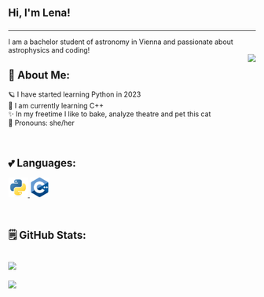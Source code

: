 ## Hi, I'm Lena! 

<!--
**lnnrmhf/lnnrmhf** is a ✨ _special_ ✨ repository because its `README.md` (this file) appears on your GitHub profile.

Here are some ideas to get you started:

- 🔭 I’m currently working on ...
- 🌱 I’m currently learning ...
- 👯 I’m looking to collaborate on ...
- 🤔 I’m looking for help with ...
- 💬 Ask me about ...
- 📫 How to reach me: ...
- 😄 Pronouns: ...
- ⚡ Fun fact: ...

# 📊 GitHub Stats:
![](https://github-readme-stats.vercel.app/api?username=lnnrmhf&theme=rose&hide_border=true&include_all_commits=false&count_private=false)<br/>
![](https://github-readme-streak-stats.herokuapp.com/?user=lnnrmhf&theme=rose&hide_border=true)<br/>
![](https://github-readme-stats.vercel.app/api/top-langs/?username=lnnrmhf&theme=rose&hide_border=true&include_all_commits=false&count_private=false&layout=compact)

---
[![](https://visitcount.itsvg.in/api?id=lnnrmhf&icon=0&color=0)](https://visitcount.itsvg.in)

<!-- Proudly created with GPRM ( https://gprm.itsvg.in ) -->

###


---

<!-- Proudly created with GPRM ( https://gprm.itsvg.in ) -->
I am a bachelor student of astronomy in Vienna and passionate about astrophysics and coding!
<br> 
<img align="right" height="250" src="https://github.com/user-attachments/assets/c69d8a81-818d-4e41-9e5a-dbc47819f577"  />

## 💫 About Me: 
🪐 I have started learning Python in 2023 <br>
🌱 I am currently learning C++ <br> 
✨ In my freetime I like to bake, analyze theatre and pet this cat <br>
🌸 Pronouns: she/her

<br> 

## 💕 Languages:
<p align="left"> <a href="https://www.python.org" target="_blank" rel="noreferrer"> <img src="https://raw.githubusercontent.com/devicons/devicon/master/icons/python/python-original.svg" alt="python" width="40" height="40"/> </a> <a href="https://www.w3schools.com/cpp/" target="_blank" rel="noreferrer"> <img src="https://raw.githubusercontent.com/devicons/devicon/master/icons/cplusplus/cplusplus-original.svg" alt="cplusplus" width="40" height="40"/> </a> </p>

<br> 

## 🗒️ GitHub Stats:
![](https://github-readme-stats.vercel.app/api?username=lnnrmhf&theme=rose&hide_border=true&include_all_commits=false&count_private=false)
---
[![](https://visitcount.itsvg.in/api?id=lnnrmhf&icon=7&color=10)](https://visitcount.itsvg.in)

<!-- Proudly created with GPRM ( https://gprm.itsvg.in ) -->
